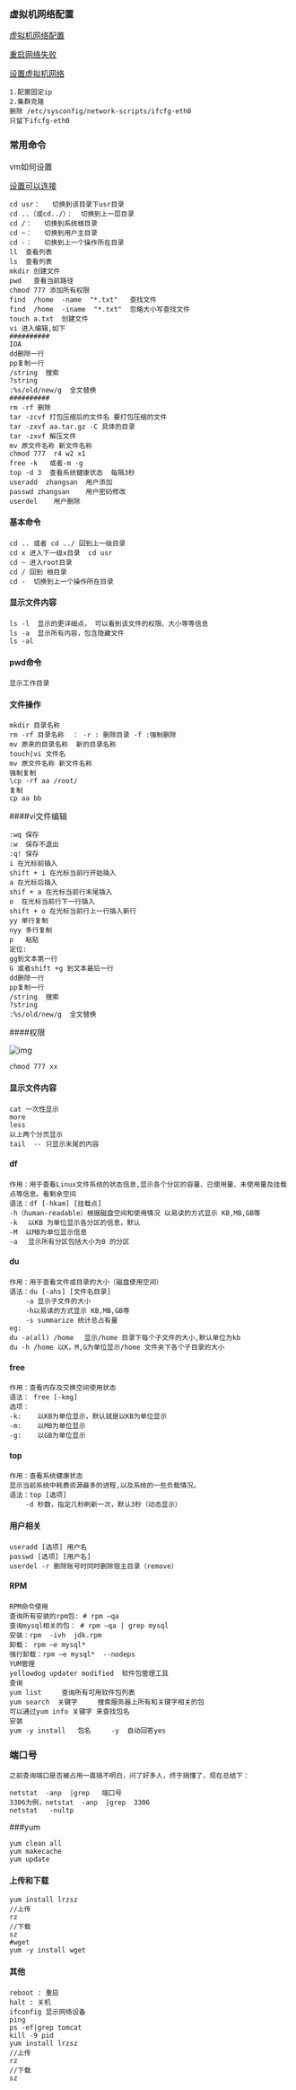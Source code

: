 ### 虚拟机网络配置

[虚拟机网络配置](https://blog.csdn.net/qq_40521919/article/details/89670472)

[重启网络失败](https://blog.csdn.net/weiyongle1996/article/details/75128239)

[设置虚拟机网络]( https://blog.csdn.net/Joker_honey/article/details/78357474?utm_medium=distribute.pc_relevant.none-task-blog-BlogCommendFromMachineLearnPai2-4.nonecase&depth_1-utm_source=distribute.pc_relevant.none-task-blog-BlogCommendFromMachineLearnPai2-4.nonecase )

```
1.配置固定ip
2.集群克隆
删除 /etc/sysconfig/network-scripts/ifcfg-eth0
只留下ifcfg-eth0
```



### 常用命令

vm如何设置

[设置可以连接](https://blog.csdn.net/u014466635/article/details/80284792)

```
cd usr：   切换到该目录下usr目录  
cd ..（或cd../）：  切换到上一层目录 
cd /：   切换到系统根目录  
cd ~：   切换到用户主目录 
cd -：   切换到上一个操作所在目录
ll  查看列表
ls  查看列表
mkdir 创建文件
pwd   查看当前路径
chmod 777 添加所有权限
find  /home  -name  "*.txt"   查找文件
find  /home  -iname  "*.txt"  忽略大小写查找文件     
touch a.txt  创建文件
vi 进入编辑,如下
##########
IOA
dd删除一行
pp复制一行
/string  搜索
?string
:%s/old/new/g  全文替换
##########
rm -rf 删除
tar -zcvf 打包压缩后的文件名 要打包压缩的文件
tar -zxvf aa.tar.gz -C 具体的目录
tar -zxvf 解压文件
mv 原文件名称 新文件名称
chmod 777  r4 w2 x1
free -k   或者-m -g
top -d 3  查看系统健康状态  每隔3秒
useradd  zhangsan  用户添加
passwd zhangsan    用户密码修改
userdel    用户删除
```

#### 基本命令

```
cd .. 或者 cd ../ 回到上一级目录
cd x 进入下一级x目录  cd usr
cd ~ 进入root目录
cd / 回到 根目录
cd -  切换到上一个操作所在目录
```

#### 显示文件内容

```
ls -l  显示的更详细点， 可以看到该文件的权限、大小等等信息
ls -a  显示所有内容，包含隐藏文件
ls -al  
```

#### pwd命令

```
显示工作目录
```

#### 文件操作

```
mkdir 目录名称
rm -rf 目录名称  ： -r : 删除目录 -f :强制删除
mv 原来的目录名称  新的目录名称
touch|vi 文件名
mv 原文件名称 新文件名称
强制复制
\cp -rf aa /root/ 
复制
cp aa bb
```

####vi文件编辑

```
:wq 保存
:w  保存不退出
:q! 保存
i 在光标前插入
shift + i 在光标当前行开始插入
a 在光标后插入
shif + a 在光标当前行末尾插入
o  在光标当前行下一行插入
shift + o 在光标当前行上一行插入新行
yy 单行复制
nyy 多行复制
p   粘贴
定位:
gg到文本第一行
G 或者shift +g 到文本最后一行
dd删除一行
pp复制一行
/string  搜索
?string
:%s/old/new/g  全文替换

```



####权限

![img](https://images0.cnblogs.com/i/659307/201408/112054388731146.png)

```
chmod 777 xx
```



#### 显示文件内容

```
cat 一次性显示
more  
less  
以上两个分页显示
tail  -- 只显示末尾的内容
```

#### df

```
作用：用于查看Linux文件系统的状态信息,显示各个分区的容量、已使用量、未使用量及挂载点等信息。看剩余空间
语法：df [-hkam] [挂载点]
-h（human-readable）根据磁盘空间和使用情况 以易读的方式显示 KB,MB,GB等
-k 　以KB 为单位显示各分区的信息，默认
-M	以MB为单位显示信息
-a 　显示所有分区包括大小为0 的分区
```

#### du

```
作用：用于查看文件或目录的大小（磁盘使用空间）
语法：du [-ahs] [文件名目录]
	-a 显示子文件的大小
	-h以易读的方式显示 KB,MB,GB等
	-s summarize 统计总占有量
eg:
du -a(all) /home 　显示/home 目录下每个子文件的大小,默认单位为kb
du -h /home 以K，M,G为单位显示/home 文件夹下各个子目录的大小
```

#### free

```
作用：查看内存及交换空间使用状态
语法： free [-kmg]
选项：
-k:    以KB为单位显示，默认就是以KB为单位显示
-m:    以MB为单位显示
-g:    以GB为单位显示
```

#### top

```
作用：查看系统健康状态  
显示当前系统中耗费资源最多的进程,以及系统的一些负载情况。
语法：top [选项]
	-d 秒数，指定几秒刷新一次，默认3秒（动态显示）
```

#### 用户相关

```
useradd [选项] 用户名
passwd [选项] [用户名]
userdel -r 删除账号时同时删除宿主目录（remove）
```

#### RPM

```
RPM命令使用
查询所有安装的rpm包: # rpm –qa
查询mysql相关的包： # rpm –qa | grep mysql
安装：rpm  -ivh  jdk.rpm
卸载： rpm –e mysql*
强行卸载：rpm –e mysql*  --nodeps
YUM管理
yellowdog updater modified  软件包管理工具
查询
yum list     查询所有可用软件包列表
yum search  关键字     搜索服务器上所有和关键字相关的包
可以通过yum info 关键字 来查找包名
安装
yum -y install   包名     -y  自动回答yes  
```

### 端口号

```
之前查询端口是否被占用一直搞不明白，问了好多人，终于搞懂了，现在总结下：

netstat  -anp  |grep   端口号
3306为例，netstat  -anp  |grep  3306
netstat   -nultp
```



###yum

```
yum clean all
yum makecache
yum update
```

#### 上传和下载

```
yum install lrzsz
//上传
rz
//下载
sz
#wget
yum -y install wget
```



#### 其他

```find
reboot : 重启
halt : 关机
ifconfig 显示网络设备
ping 
ps -ef|grep tomcat
kill -9 pid
yum install lrzsz
//上传
rz
//下载
sz
```
